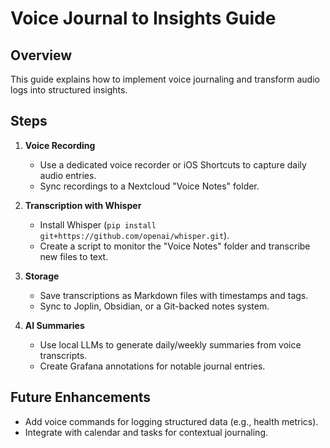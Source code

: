 
# Voice Journal to Insights Guide

## Overview
This guide explains how to implement voice journaling and transform audio logs into structured insights.

## Steps
1. **Voice Recording**
   - Use a dedicated voice recorder or iOS Shortcuts to capture daily audio entries.
   - Sync recordings to a Nextcloud "Voice Notes" folder.

2. **Transcription with Whisper**
   - Install Whisper (`pip install git+https://github.com/openai/whisper.git`).
   - Create a script to monitor the "Voice Notes" folder and transcribe new files to text.

3. **Storage**
   - Save transcriptions as Markdown files with timestamps and tags.
   - Sync to Joplin, Obsidian, or a Git-backed notes system.

4. **AI Summaries**
   - Use local LLMs to generate daily/weekly summaries from voice transcripts.
   - Create Grafana annotations for notable journal entries.

## Future Enhancements
- Add voice commands for logging structured data (e.g., health metrics).
- Integrate with calendar and tasks for contextual journaling.
